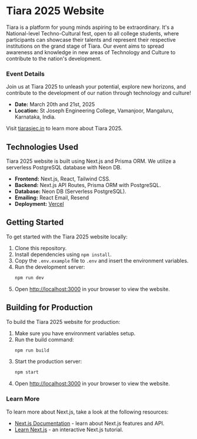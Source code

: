 # Tiara 2025 Website

Tiara is a platform for young minds aspiring to be extraordinary. It's a National-level Techno-Cultural fest, open to all college students, where participants can showcase their talents and represent their respective institutions on the grand stage of Tiara. Our event aims to spread awareness and knowledge in new areas of Technology and Culture to contribute to the nation's development.

### Event Details

Join us at Tiara 2025 to unleash your potential, explore new horizons, and contribute to the development of our nation through technology and culture!

* **Date:** March 20th and 21st, 2025  
* **Location:** St Joseph Engineering College, Vamanjoor, Mangaluru, Karnataka, India.

Visit [tiarasjec.in](https://tiarasjec.in/) to learn more about Tiara 2025.

## Technologies Used

Tiara 2025 website is built using Next.js and Prisma ORM. We utilize a serverless PostgreSQL database with Neon DB.

* **Frontend:** Next.js, React, Tailwind CSS.  
* **Backend:** Next.js API Routes, Prisma ORM with PostgreSQL.  
* **Database:** Neon DB (Serverless PostgreSQL).
* **Emailing:** React Email, Resend  
* **Deployment:** [Vercel](https://vercel.com/)  


## Getting Started

To get started with the Tiara 2025 website locally:

1. Clone this repository.
2. Install dependencies using `npm install`.
3. Copy the `.env.example` file to `.env` and insert the environment variables.
4. Run the development server:
   ```bash
   npm run dev
   ```
5. Open [http://localhost:3000](http://localhost:3000) in your browser to view the website.

## Building for Production

To build the Tiara 2025 website for production:

1. Make sure you have environment variables setup.
2. Run the build command:
   ```bash
   npm run build
   ```
3. Start the production server:
   ```bash
   npm start
   ```
4. Open [http://localhost:3000](http://localhost:3000) in your browser to view the website.


### Learn More

To learn more about Next.js, take a look at the following resources:

- [Next.js Documentation](https://nextjs.org/docs) - learn about Next.js features and API.
- [Learn Next.js](https://nextjs.org/learn) - an interactive Next.js tutorial.
